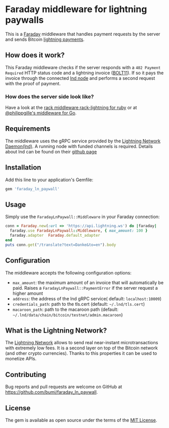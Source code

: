 # Faraday middleware for lightning paywalls

This is a [Faraday](https://github.com/lostisland/faraday#readme) middleware that handles payment requests by the server
and sends Bitcoin [lightning payments](https://lightning.network/). 


## How does it work? 

This Faraday middleware checks if the server responds with a `402 Payment Required` HTTP status code and 
a lightning invoice ([BOLT11](https://github.com/lightningnetwork/lightning-rfc/blob/master/11-payment-encoding.md)).
If so it pays the invoice through the connected [lnd node](https://github.com/lightningnetwork/lnd/) and performs
a second request with the proof of payment. 

### How does the server side look like?

Have a look at the [rack middleware rack-lightning for ruby](https://github.com/bumi/rack-lightning) 
or at [@philippgille's middleware for Go](https://github.com/philippgille/ln-paywall).


## Requirements

The middleware uses the gRPC service provided by the [Lightning Network Daemon(lnd)](https://github.com/lightningnetwork/lnd/). 
A running node with funded channels is required. Details about lnd can be found on their [github page](https://github.com/lightningnetwork/lnd/)

## Installation

Add this line to your application's Gemfile:

```ruby
gem 'faraday_ln_paywall'
```

## Usage

Simply use the `FaradayLnPaywall::Middleware` in your Faraday connection:

```ruby
conn = Faraday.new(:url => 'https://api.lightning.ws') do |faraday|
  faraday.use FaradayLnPaywall::Middleware, { max_amount: 100 }
  faraday.adapter  Faraday.default_adapter
end
puts conn.get("/translate?text=Danke&to=en").body

```

## Configuration

The middleware accepts the following configuration options: 

* `max_amount`: the maximum amount of an invoice that will automatically be paid. Raises a `FaradayLnPaywall::PaymentError` if the server request a higher amount
* `address`: the address of the lnd gRPC service( default: `localhost:10009`)
* `credentials_path`: path to the tls.cert (default: `~/.lnd/tls.cert`)
* `macaroon_path`: path to the macaroon path (default: `~/.lnd/data/chain/bitcoin/testnet/admin.macaroon`)


## What is the Lightning Network?

The [Lightning Network](https://en.wikipedia.org/wiki/Lightning_Network) allows to send real near-instant microtransactions with extremely low fees. 
It is a second layer on top of the Bitcoin network (and other crypto currencies). 
Thanks to this properties it can be used to monetize APIs. 

## Contributing

Bug reports and pull requests are welcome on GitHub at https://github.com/bumi/faraday_ln_paywall.

## License

The gem is available as open source under the terms of the [MIT License](http://opensource.org/licenses/MIT).
